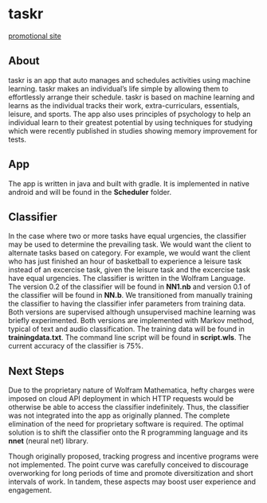# taskr

[promotional site](https://parthsareen.github.io/)

## About

taskr is an app that auto manages and schedules activities using machine learning. taskr makes an individual’s life simple by allowing them to effortlessly arrange their schedule. taskr is based on machine learning and learns as the individual tracks their work, extra-curriculars, essentials, leisure, and sports. The app also uses principles of psychology to help an individual learn to their greatest potential by using techniques for studying which were recently published in studies showing memory improvement for tests.

## App

The app is written in java and built with gradle. It is implemented in native android and will be found in the **Scheduler** folder.

## Classifier

In the case where two or more tasks have equal urgencies, the classifier may be used to determine the prevailing task. We would want the client to alternate tasks based on category. For example, we would want the client who has just finished an hour of basketball to experience a leisure task instead of an excercise task, given the leisure task and the excercise task have equal urgencies. The classifier is written in the Wolfram Language. The version 0.2 of the classifier will be found in **NN1.nb** and version 0.1 of the classifier will be found in **NN.b**. We transitioned from manually training the classifier to having the classifier infer parameters from training data. Both versions are supervised although unsupervised machine learning was briefly experimented. Both versions are implemented with Markov method, typical of text and audio classification. The training data will be found in **trainingdata.txt**. The command line script will be found in **script.wls**. The current accuracy of the classifier is 75%.

## Next Steps

Due to the proprietary nature of Wolfram Mathematica, hefty charges were imposed on cloud API deployment in which HTTP requests would be otherwise be able to access the classifier indefinitely. Thus, the classifier was not integrated into the app as originally planned. The complete elimination of the need for proprietary software is required. The optimal solution is to shift the classifier onto the R programming language and its **nnet** (neural net) library.

Though originally proposed, tracking progress and incentive programs were not implemented. The point curve was carefully conceived to discourage overworking for long periods of time and promote diversitization and short intervals of work. In tandem, these aspects may boost user experience and engagement.
